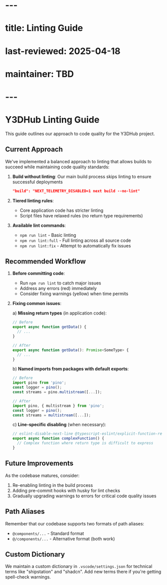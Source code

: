 # ---

# title: Linting Guide

# last-reviewed: 2025-04-18

# maintainer: TBD

# ---

# Y3DHub Linting Guide

This guide outlines our approach to code quality for the Y3DHub project.

## Current Approach

We've implemented a balanced approach to linting that allows builds to succeed while maintaining code quality standards:

1. **Build without linting**: Our main build process skips linting to ensure successful deployments

   ```json
   "build": "NEXT_TELEMETRY_DISABLED=1 next build --no-lint"
   ```

2. **Tiered linting rules**:
   - Core application code has stricter linting
   - Script files have relaxed rules (no return type requirements)

3. **Available lint commands**:
   - `npm run lint` - Basic linting
   - `npm run lint:full` - Full linting across all source code
   - `npm run lint:fix` - Attempt to automatically fix issues

## Recommended Workflow

1. **Before committing code**:
   - Run `npm run lint` to catch major issues
   - Address any errors (red) immediately
   - Consider fixing warnings (yellow) when time permits

2. **Fixing common issues**:

   a) **Missing return types** (in application code):

   ```typescript
   // Before
   export async function getData() {
     // ...
   }

   // After
   export async function getData(): Promise<SomeType> {
     // ...
   }
   ```

   b) **Named imports from packages with default exports**:

   ```typescript
   // Before
   import pino from 'pino';
   const logger = pino();
   const streams = pino.multistream([...]);

   // After
   import pino, { multistream } from 'pino';
   const logger = pino();
   const streams = multistream([...]);
   ```

   c) **Line-specific disabling** (when necessary):

   ```typescript
   // eslint-disable-next-line @typescript-eslint/explicit-function-return-type
   export async function complexFunction() {
     // Complex function where return type is difficult to express
   }
   ```

## Future Improvements

As the codebase matures, consider:

1. Re-enabling linting in the build process
2. Adding pre-commit hooks with husky for lint checks
3. Gradually upgrading warnings to errors for critical code quality issues

## Path Aliases

Remember that our codebase supports two formats of path aliases:

- `@components/...` - Standard format
- `@/components/...` - Alternative format (both work)

## Custom Dictionary

We maintain a custom dictionary in `.vscode/settings.json` for technical terms like "shipstation" and "shadcn". Add new terms there if you're getting spell-check warnings.
